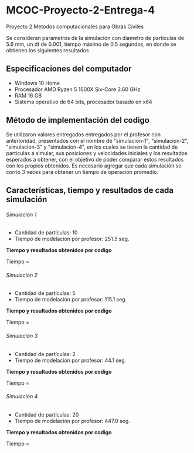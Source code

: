 # MCOC-Proyecto-2-Entrega-4
Proyecto 2 Metodos computacionales para Obras Civiles

Se consideran parametros de la simulación con diametro de particulas de 5.6 mm, un dt de 0.001, tiempo máximo de 0.5 segundos, en donde se obtienen los siguientes resultados

## Especificaciones del computador
  
  - Windows 10 Home
  - Procesador AMD Ryzen 5 1600X Six-Core 3.60 GHz
  - RAM 16 GB
  - Sistema operativo de 64 bits, procesador basado en x64

## Método de implementación del codigo

Se utilizaron valores entregados entregados por el profesor con anterioridad, presentados con el nombre de "simulacion-1", "simulacion-2", "simulacion-3" y "simulacion-4", en los cuales se tienen la cantidad de particulas a simular, sus posiciones y velocidades iniciales y los resultados esperados a obtener, con el objetivo de poder comparar estos resultados con los propios obtenidos.
Es necesario agregar que cada simulación se corrio 3 veces para obtener un tiempo de operación promedio.

## Características, tiempo y resultados de cada simulación

###### Simulación 1
- Cantidad de partículas: 10
- Tiempo de modelación por profesor: 251.5 seg.

**Tiempo y resultados obtenidos por codigo**

Tiempo = 

###### Simulación 2
- Cantidad de partículas: 5
- Tiempo de modelación por profesor: 115.1 seg.

**Tiempo y resultados obtenidos por codigo**

Tiempo = 

###### Simulación 3
- Cantidad de partículas: 2
- Tiempo de modelación por profesor: 44.1 seg.

**Tiempo y resultados obtenidos por codigo**

Tiempo =

###### Simulación 4
- Cantidad de partículas: 20
- Tiempo de modelación por profesor: 447.0 seg.

**Tiempo y resultados obtenidos por codigo**

Tiempo = 


